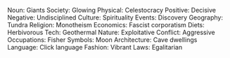 Noun: Giants
Society: Glowing
Physical: Celestocracy
Positive: Decisive
Negative: Undisciplined
Culture: Spirituality
Events: Discovery
Geography: Tundra
Religion: Monotheism
Economics: Fascist corporatism
Diets: Herbivorous
Tech: Geothermal
Nature: Exploitative
Conflict: Aggressive
Occupations: Fisher
Symbols: Moon
Architecture: Cave dwellings
Language: Click language
Fashion: Vibrant
Laws: Egalitarian